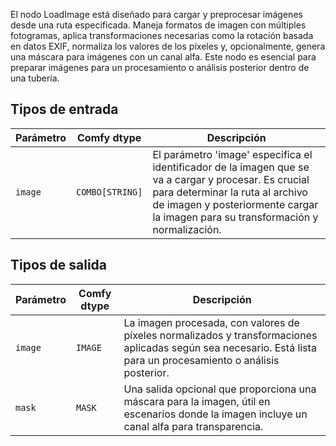 
El nodo LoadImage está diseñado para cargar y preprocesar imágenes desde una ruta especificada. Maneja formatos de imagen con múltiples fotogramas, aplica transformaciones necesarias como la rotación basada en datos EXIF, normaliza los valores de los píxeles y, opcionalmente, genera una máscara para imágenes con un canal alfa. Este nodo es esencial para preparar imágenes para un procesamiento o análisis posterior dentro de una tubería.
## Tipos de entrada

| Parámetro | Comfy dtype  | Descripción |
|-----------|--------------|-------------|
| `image`   | `COMBO[STRING]` | El parámetro 'image' especifica el identificador de la imagen que se va a cargar y procesar. Es crucial para determinar la ruta al archivo de imagen y posteriormente cargar la imagen para su transformación y normalización. |

## Tipos de salida

| Parámetro | Comfy dtype | Descripción |
|-----------|-------------|-------------|
| `image`   | `IMAGE`     | La imagen procesada, con valores de píxeles normalizados y transformaciones aplicadas según sea necesario. Está lista para un procesamiento o análisis posterior. |
| `mask`    | `MASK`      | Una salida opcional que proporciona una máscara para la imagen, útil en escenarios donde la imagen incluye un canal alfa para transparencia. |